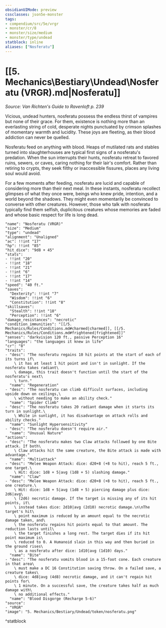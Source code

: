 ```yaml
---
obsidianUIMode: preview
cssclasses: json5e-monster
tags:
- compendium/src/5e/vrgr
- monster/cr/8
- monster/size/medium
- monster/type/undead
statblock: inline
aliases: ["Nosferatu"]
---
```

# [[5. Mechanics\Bestiary\Undead\Nosferatu (VRGR).md|Nosferatu]]
*Source: Van Richten's Guide to Ravenloft p. 239*  

Vicious, undead hunters, nosferatu possess the endless thirst of vampires but none of their grace. For them, existence is nothing more than an everlasting string of cold, desperate nights punctuated by crimson splashes of momentary warmth and lucidity. These joys are fleeting, as their blood addiction can never be quelled.

Nosferatu feed on anything with blood. Heaps of mutilated rats and stables turned into slaughterhouses are typical first signs of a nosferatu's predation. When the sun interrupts their hunts, nosferatu retreat to favored ruins, sewers, or caves, caring nothing for their lair's comfort. Rather than retiring to crypts, they seek filthy or inaccessible fissures, places any living soul would avoid.

For a few moments after feeding, nosferatu are lucid and capable of considering more than their next meal. In these instants, nosferatu recollect glimpses of what they once were, beings who knew pride, intention, and a world beyond the shadows. They might even momentarily be convinced to converse with other creatures. However, those who talk with nosferatu typically find them selfish, duplicitous creatures whose memories are faded and whose basic respect for life is long dead.

```statblock
"name": "Nosferatu (VRGR)"
"size": "Medium"
"type": "undead"
"alignment": "Unaligned"
"ac": !!int "17"
"hp": !!int "85"
"hit_dice": "9d8 + 45"
"stats":
- !!int "20"
- !!int "18"
- !!int "21"
- !!int "6"
- !!int "17"
- !!int "14"
"speed": "40 ft."
"saves":
  "Dexterity": !!int "7"
  "Wisdom": !!int "6"
  "Constitution": !!int "8"
"skillsaves":
  "Stealth": !!int "10"
  "Perception": !!int "6"
"damage_resistances": "necrotic"
"condition_immunities": "[[/5. Mechanics/Rules/Conditions.md#charmed|charmed]], [[/5. Mechanics/Rules/Conditions.md#frightened|frightened]]"
"senses": "darkvision 120 ft., passive Perception 16"
"languages": "the languages it knew in life"
"cr": "8"
"traits":
- "desc": "The nosferatu regains 10 hit points at the start of each of its turns if\
    \ it has at least 1 hit point and isn't in sunlight. If the nosferatu takes radiant\
    \ damage, this trait doesn't function until the start of the nosferatu's next\
    \ turn."
  "name": "Regeneration"
- "desc": "The nosferatu can climb difficult surfaces, including upside down on ceilings,\
    \ without needing to make an ability check."
  "name": "Spider Climb"
- "desc": "The nosferatu takes 20 radiant damage when it starts its turn in sunlight.\
    \ While in sunlight, it has disadvantage on attack rolls and ability checks."
  "name": "Sunlight Hypersensitivity"
- "desc": "The nosferatu doesn't require air."
  "name": "Unusual Nature"
"actions":
- "desc": "The nosferatu makes two Claw attacks followed by one Bite attack. If both\
    \ Claw attacks hit the same creature, the Bite attack is made with advantage."
  "name": "Multiattack"
- "desc": "Melee Weapon Attack: dice: d20+8 (+8 to hit), reach 5 ft., one target.\
    \ Hit: dice: 1d8 + 5|avg (1d8 + 5) slashing damage."
  "name": "Claw"
- "desc": "Melee Weapon Attack: dice: d20+8 (+8 to hit), reach 5 ft., one creature.\
    \ Hit: dice: 1d8 + 5|avg (1d8 + 5) piercing damage plus dice: 2d6|avg\
    \ (2d6) necrotic damage. If the target is missing any of its hit points, it\
    \ instead takes dice: 2d10|avg (2d10) necrotic damage.\n\nThe target's hit\
    \ point maximum is reduced by an amount equal to the necrotic damage taken, and\
    \ the nosferatu regains hit points equal to that amount. The reduction lasts until\
    \ the target finishes a long rest. The target dies if its hit point maximum is\
    \ reduced to 0. A Humanoid slain in this way and then buried in the ground rises\
    \ as a nosferatu after dice: 1d10|avg (1d10) days."
  "name": "Bite"
- "desc": "The nosferatu vomits blood in a 15-foot cone. Each creature in that area\
    \ must make a DC 16 Constitution saving throw. On a failed save, a creature takes\
    \ dice: 4d8|avg (4d8) necrotic damage, and it can't regain hit points for\
    \ 1 minute. On a successful save, the creature takes half as much damage with\
    \ no additional effects."
  "name": "Blood Disgorge (Recharge 5-6)"
"source":
- "VRGR"
"image": "5. Mechanics/Bestiary/Undead/token/nosferatu.png"
```
^statblock